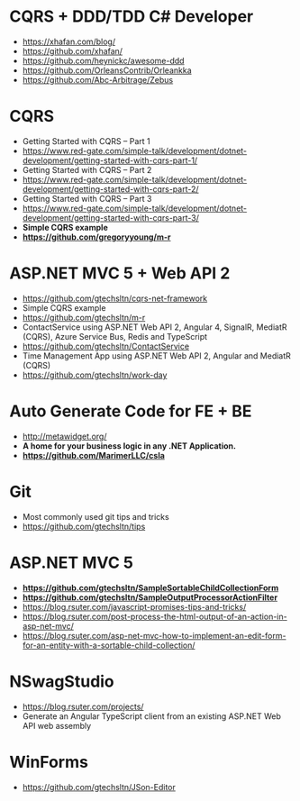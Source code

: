 # CQRS + DDD/TDD C# Developer
+ https://xhafan.com/blog/
+ https://github.com/xhafan/
+ https://github.com/heynickc/awesome-ddd
+ https://github.com/OrleansContrib/Orleankka
+ https://github.com/Abc-Arbitrage/Zebus

# CQRS
+ Getting Started with CQRS – Part 1
+ https://www.red-gate.com/simple-talk/development/dotnet-development/getting-started-with-cqrs-part-1/
+ Getting Started with CQRS – Part 2
+ https://www.red-gate.com/simple-talk/development/dotnet-development/getting-started-with-cqrs-part-2/
+ Getting Started with CQRS – Part 3
+ https://www.red-gate.com/simple-talk/development/dotnet-development/getting-started-with-cqrs-part-3/
+ **Simple CQRS example**
+ **https://github.com/gregoryyoung/m-r**

# ASP.NET MVC 5 + Web API 2
+ https://github.com/gtechsltn/cqrs-net-framework
+ Simple CQRS example
+ https://github.com/gtechsltn/m-r
+ ContactService using ASP.NET Web API 2, Angular 4, SignalR, MediatR (CQRS), Azure Service Bus, Redis and TypeScript
+ https://github.com/gtechsltn/ContactService
+ Time Management App using ASP.NET Web API 2, Angular and MediatR (CQRS)
+ https://github.com/gtechsltn/work-day

# Auto Generate Code for FE + BE
+ http://metawidget.org/
+ **A home for your business logic in any .NET Application.**
+ **https://github.com/MarimerLLC/csla**

# Git
+ Most commonly used git tips and tricks
+ https://github.com/gtechsltn/tips

# ASP.NET MVC 5
+ **https://github.com/gtechsltn/SampleSortableChildCollectionForm**
+ **https://github.com/gtechsltn/SampleOutputProcessorActionFilter**
+ https://blog.rsuter.com/javascript-promises-tips-and-tricks/
+ https://blog.rsuter.com/post-process-the-html-output-of-an-action-in-asp-net-mvc/
+ https://blog.rsuter.com/asp-net-mvc-how-to-implement-an-edit-form-for-an-entity-with-a-sortable-child-collection/

# NSwagStudio
+ https://blog.rsuter.com/projects/
+ Generate an Angular TypeScript client from an existing ASP.NET Web API web assembly

# WinForms
+ https://github.com/gtechsltn/JSon-Editor
